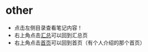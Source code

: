 # other

- 点击左侧目录查看笔记内容！
- 右上角点击[汇总](/README.md)可以回到汇总页
- 右上角点击[首页](https://yujiayue123.github.io/docsify_knowledge_base_home)可以回到首页（有个人介绍的那个首页）
